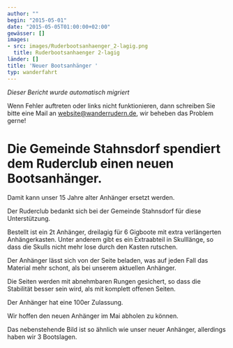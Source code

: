 ```yaml
---
author: ""
begin: "2015-05-01"
date: "2015-05-05T01:00:00+02:00"
gewässer: []
images:
- src: images/Ruderbootsanhaenger_2-lagig.png
  title: Ruderbootsanhaenger 2-lagig
länder: []
title: 'Neuer Bootsanhänger '
typ: wanderfahrt
---
```



*Dieser Bericht wurde automatisch migriert*

Wenn Fehler auftreten oder links nicht funktionieren, dann schreiben Sie bitte eine Mail an website@wanderrudern.de, wir beheben das Problem gerne!



# Die Gemeinde Stahnsdorf spendiert dem Ruderclub einen neuen Bootsanhänger.


Damit kann unser 15 Jahre alter Anhänger ersetzt werden.

Der Ruderclub bedankt sich bei der Gemeinde Stahnsdorf für diese Unterstützung.

Bestellt ist ein 2t Anhänger, dreilagig für 6 Gigboote mit extra verlängerten Anhängerkasten. Unter anderem gibt es ein Extraabteil in Skulllänge, so dass die Skulls nicht mehr lose durch den Kasten rutschen.

Der Anhänger lässt sich von der Seite beladen, was auf jeden Fall das Material mehr schont, als bei unserem aktuellen Anhänger.

Die Seiten werden mit abnehmbaren Rungen gesichert, so dass die Stabilität besser sein wird, als mit komplett offenen Seiten.

Der Anhänger hat eine 100er Zulassung.

Wir hoffen den neuen Anhänger im Mai abholen zu können.

Das nebenstehende Bild ist so ähnlich wie unser neuer Anhänger, allerdings haben wir 3 Bootslagen.